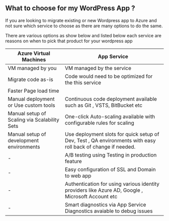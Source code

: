 ## What to choose for my WordPress App ? 
If you are looking to migrate existing or new Wordpress app to Azure and not sure which service to choose as there are many options to do the same. 

There are various options as show below and listed below each service are reasons on when to pick that product for your wordpress app

|Azure Virtual Machines|App Service|
|---------|---------|
|VM managed by you|VM managed by the service|
Migrate code as-is| Code would need to be optimized for the this service|Code would need to be optimized for the this service|
|Faster Page load time |
|Manual deployment or Use custom tools| Continuous code deployment available such as Git , VSTS, BitBucket etc |
|Manual setup of Scaling via Scalability Sets| One-click Auto-scaling available with configurable rules for scaling |
|Manual setup of development environments |Use deployment slots for quick setup of Dev, Test , QA environments with easy roll back of change if needed.|
| - | A/B testing using Testing in production feature|
|- |Easy configuration of SSL and Domain to web app|
| - |Authentication for using various identity providers like Azure AD, Google , Microsoft Account etc |
| - |Smart diagnostics via App Service Diagnostics avaiable to debug issues|

